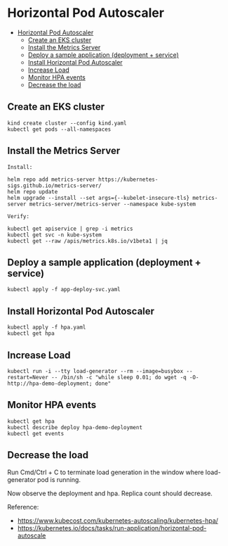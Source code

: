 # Horizontal Pod Autoscaler

- [Horizontal Pod Autoscaler](#horizontal-pod-autoscaler)
  - [Create an EKS cluster](#create-an-eks-cluster)
  - [Install the Metrics Server](#install-the-metrics-server)
  - [Deploy a sample application (deployment + service)](#deploy-a-sample-application-deployment--service)
  - [Install Horizontal Pod Autoscaler](#install-horizontal-pod-autoscaler)
  - [Increase Load](#increase-load)
  - [Monitor HPA events](#monitor-hpa-events)
  - [Decrease the load](#decrease-the-load)


## Create an EKS cluster

```
kind create cluster --config kind.yaml
kubectl get pods --all-namespaces
```

## Install the Metrics Server

```
Install:

helm repo add metrics-server https://kubernetes-sigs.github.io/metrics-server/
helm repo update
helm upgrade --install --set args={--kubelet-insecure-tls} metrics-server metrics-server/metrics-server --namespace kube-system

Verify:

kubectl get apiservice | grep -i metrics
kubectl get svc -n kube-system
kubectl get --raw /apis/metrics.k8s.io/v1beta1 | jq
```

## Deploy a sample application (deployment + service)

```
kubectl apply -f app-deploy-svc.yaml
```

## Install Horizontal Pod Autoscaler

```
kubectl apply -f hpa.yaml
kubectl get hpa
```

## Increase Load

```
kubectl run -i --tty load-generator --rm --image=busybox --restart=Never -- /bin/sh -c "while sleep 0.01; do wget -q -O- http://hpa-demo-deployment; done"
```

## Monitor HPA events

```
kubectl get hpa
kubectl describe deploy hpa-demo-deployment
kubectl get events
```

## Decrease the load

Run Cmd/Ctrl + C to terminate load generation in the window where load-generator pod is running.

Now observe the deployment and hpa. Replica count should decrease.

Reference: 
- https://www.kubecost.com/kubernetes-autoscaling/kubernetes-hpa/
- https://kubernetes.io/docs/tasks/run-application/horizontal-pod-autoscale